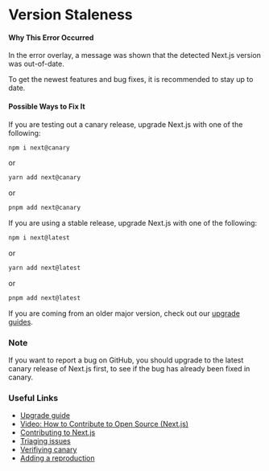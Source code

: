 # Version Staleness

#### Why This Error Occurred

In the error overlay, a message was shown that the detected Next.js version was out-of-date.

To get the newest features and bug fixes, it is recommended to stay up to date.

#### Possible Ways to Fix It

If you are testing out a canary release, upgrade Next.js with one of the following:

```sh
npm i next@canary
```

or

```sh
yarn add next@canary
```

or

```sh
pnpm add next@canary
```

If you are using a stable release, upgrade Next.js with one of the following:

```sh
npm i next@latest
```

or

```sh
yarn add next@latest
```

or

```sh
pnpm add next@latest
```

If you are coming from an older major version, check out our [upgrade guides](https://nextjs.org/docs/upgrading).

### Note

If you want to report a bug on GitHub, you should upgrade to the latest canary release of Next.js first, to see if the bug has already been fixed in canary.

### Useful Links

- [Upgrade guide](https://nextjs.org/docs/upgrading)
- [Video: How to Contribute to Open Source (Next.js)](https://www.youtube.com/watch?v=cuoNzXFLitc)
- [Contributing to Next.js](https://github.com/vercel/next.js/blob/canary/contributing.md)
- [Triaging issues](https://github.com/vercel/next.js/blob/canary/contributing/repository/triaging.md)
- [Verifiying canary](https://github.com/vercel/next.js/blob/canary/.github/actions/issue-validator/canary.md)
- [Adding a reproduction](https://github.com/vercel/next.js/blob/canary/.github/actions/issue-validator/repro.md)
